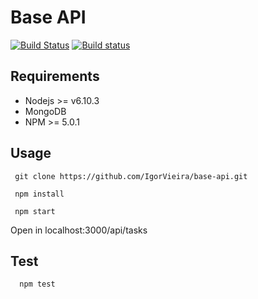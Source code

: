 # Base API

[![Build Status](https://travis-ci.org/IgorVieira/base-api.svg?branch=master)](https://travis-ci.org/IgorVieira/base-api)
[![Build status](https://ci.appveyor.com/api/projects/status/k96048byy7dckab9?svg=true)](https://ci.appveyor.com/project/IgorVieira/base-api)


## Requirements

 - Nodejs >= v6.10.3 
 - MongoDB
 - NPM >= 5.0.1


## Usage

```
 git clone https://github.com/IgorVieira/base-api.git
```
```
 npm install
```

```
 npm start
```

Open in localhost:3000/api/tasks

## Test

```
  npm test
```
